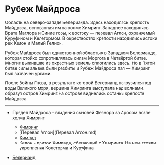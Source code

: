 # Рубеж Майдроса

Область на северо-западе Белерианда. Здесь находилась крепость Майдроса,
основанная им на холме Химринг. Западнее находились Врата Маглора и Синие горы,
к востоку — перевал Аглон, охраняемый Куруфином и Келегормом. В окрестностях
крепости находились истоки рек Келон и Малый Гелион.

Рубеж Майдроса был единственной областью в Западном Белерианде, которая стойко
сопротивлялась силам Моргота в Четвёртой битве. Многие выжившие из окрестных
земель сплотились здесь. Но в Пятой битве силы альвов были разбиты и Рубеж
Майдроса пал — Химринг был захвачен урками.

После Войны Гнева, в результате которой Белерианд погрузился под воды Великого
моря, вершина Химринга выступала над волнами, образуя остров Химринг.На острове
виднелись останки крепости Майдроса

----

*   Предел Майдроса - владения сыновей Феанора за Аросом возле холма Химринг
    *   [Химринг](Химринг.md)
    *   [Перевал Аглон](Перевал Аглон.md)
    *   [Химлад](Химлад.md)
    *   Келон - приток Химлада, сбегающий с Химринга. На нем стояли укрепления
        Колегорма и Куруфина


*   [Белерианд](index.md)
